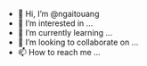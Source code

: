 - 👋 Hi, I’m @ngaitouang
- 👀 I’m interested in ...
- 🌱 I’m currently learning ...
- 💞️ I’m looking to collaborate on ...
- 📫 How to reach me ...

<!---
ngaitouang/ngaitouang is a ✨ special ✨ repository because its `README.md` (this file) appears on your GitHub profile.
You can click the Preview link to take a look at your changes.
--->
